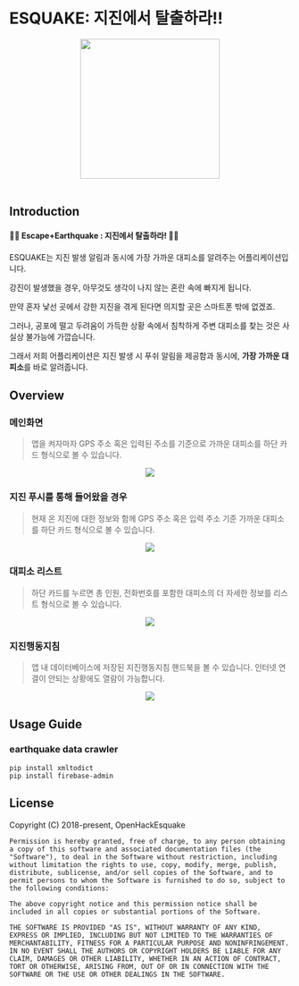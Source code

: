 # ESQUAKE: 지진에서 탈출하라!!

<div align="middle">
  <img src="https://github.com/esquake/esquake/blob/master/resources/readme.png" height="250px" >
</div>
<br/>

## Introduction
#### 🏃‍♀️ Escape+Earthquake : 지진에서 탈출하라! 🏃‍♂️


ESQUAKE는  지진 발생 알림과 동시에 가장 가까운 대피소를 알려주는 어플리케이션입니다.

강진이 발생했을 경우, 아무것도 생각이 나지 않는 혼란 속에 빠지게 됩니다. 

만약 혼자 낯선 곳에서 강한 지진을 겪게 된다면 의지할 곳은 스마트폰 밖에 없겠죠. 

그러나, 공포에 떨고 두려움이 가득한 상황 속에서 침착하게 주변 대피소를 찾는 것은 사실상 불가능에 가깝습니다. 

그래서 저희 어플리케이션은 지진 발생 시 푸쉬 알림을 제공함과 동시에, **가장 가까운 대피소**를 바로 알려줍니다.

## Overview
### 메인화면
> 앱을 켜자마자 GPS 주소 혹은 입력된 주소를 기준으로 가까운 대피소를 하단 카드 형식으로 볼 수 있습니다.

<p align="center">
  <img src="https://github.com/esquake/esquake/blob/master/resources/myLoca.png">
</p>

### 지진 푸시를 통해 들어왔을 경우
> 현재 온 지진에 대한 정보와 함께 GPS 주소 혹은 입력 주소 기준 가까운 대피소를 하단 카드 형식으로 볼 수 있습니다.

<p align="center">
  <img src="https://github.com/esquake/esquake/blob/master/resources/popup.png">
</p>

### 대피소 리스트
> 하단 카드를 누르면 총 인원, 전화번호를 포함한 대피소의 더 자세한 정보를 리스트 형식으로 볼 수 있습니다.

<p align="center">
  <img src="https://github.com/esquake/esquake/blob/master/resources/shelterlist.png">
</p>

### 지진행동지침
> 앱 내 데이터베이스에 저장된 지진행동지침 핸드북을 볼 수 있습니다. 인터넷 연결이 안되는 상황에도 열람이 가능합니다.

<p align="center">
  <img src="https://github.com/esquake/esquake/blob/master/resources/eq_guide.png">
</p>


## Usage Guide

### earthquake data crawler
```
pip install xmltodict
pip install firebase-admin
```

## License
Copyright (C) 2018-present,  OpenHackEsquake

```
Permission is hereby granted, free of charge, to any person obtaining a copy of this software and associated documentation files (the "Software"), to deal in the Software without restriction, including without limitation the rights to use, copy, modify, merge, publish, distribute, sublicense, and/or sell copies of the Software, and to permit persons to whom the Software is furnished to do so, subject to the following conditions:

The above copyright notice and this permission notice shall be included in all copies or substantial portions of the Software.

THE SOFTWARE IS PROVIDED "AS IS", WITHOUT WARRANTY OF ANY KIND, EXPRESS OR IMPLIED, INCLUDING BUT NOT LIMITED TO THE WARRANTIES OF MERCHANTABILITY, FITNESS FOR A PARTICULAR PURPOSE AND NONINFRINGEMENT. IN NO EVENT SHALL THE AUTHORS OR COPYRIGHT HOLDERS BE LIABLE FOR ANY CLAIM, DAMAGES OR OTHER LIABILITY, WHETHER IN AN ACTION OF CONTRACT, TORT OR OTHERWISE, ARISING FROM, OUT OF OR IN CONNECTION WITH THE SOFTWARE OR THE USE OR OTHER DEALINGS IN THE SOFTWARE.
